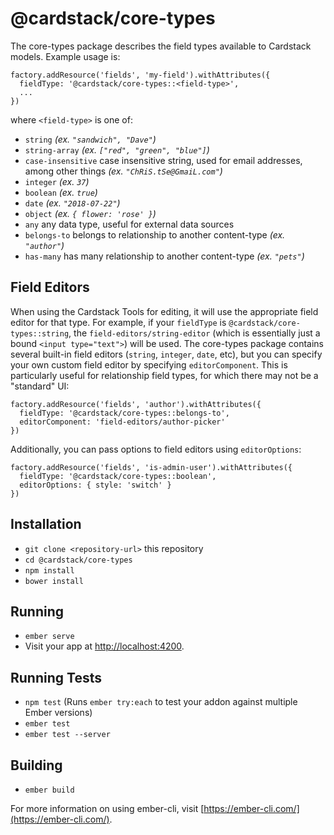 # @cardstack/core-types

The core-types package describes the field types available to Cardstack models. Example usage is:
```
factory.addResource('fields', 'my-field').withAttributes({
  fieldType: '@cardstack/core-types::<field-type>',
  ...
})
```
where `<field-type>` is one of:
* `string` _(ex. `"sandwich", "Dave"`)_
* `string-array` _(ex. `["red", "green", "blue"]`)_
* `case-insensitive` case insensitive string, used for email addresses, among other things _(ex. `"ChRiS.tSe@GmaiL.com"`)_
* `integer` _(ex. `37`)_
* `boolean` _(ex. `true`)_
* `date` _(ex. `"2018-07-22"`)_
* `object` _(ex. `{ flower: 'rose' }`)_
* `any` any data type, useful for external data sources
* `belongs-to` belongs to relationship to another content-type _(ex. `"author"`)_
* `has-many` has many relationship to another content-type _(ex. `"pets"`)_

## Field Editors

When using the Cardstack Tools for editing, it will use the appropriate field editor for that type. For example, if your `fieldType` is `@cardstack/core-types::string`, the `field-editors/string-editor` (which is essentially just a bound `<input type="text">`) will be used. The core-types package contains several built-in field editors (`string`, `integer`, `date`, etc), but you can specify your own custom field editor by specifying `editorComponent`. This is particularly useful for relationship field types, for which there may not be a "standard" UI:
```
factory.addResource('fields', 'author').withAttributes({
  fieldType: '@cardstack/core-types::belongs-to',
  editorComponent: 'field-editors/author-picker'
})
```
Additionally, you can pass options to field editors using `editorOptions`:
```
factory.addResource('fields', 'is-admin-user').withAttributes({
  fieldType: '@cardstack/core-types::boolean',
  editorOptions: { style: 'switch' }
})
```


## Installation

* `git clone <repository-url>` this repository
* `cd @cardstack/core-types`
* `npm install`
* `bower install`

## Running

* `ember serve`
* Visit your app at [http://localhost:4200](http://localhost:4200).

## Running Tests

* `npm test` (Runs `ember try:each` to test your addon against multiple Ember versions)
* `ember test`
* `ember test --server`

## Building

* `ember build`

For more information on using ember-cli, visit [https://ember-cli.com/](https://ember-cli.com/).
